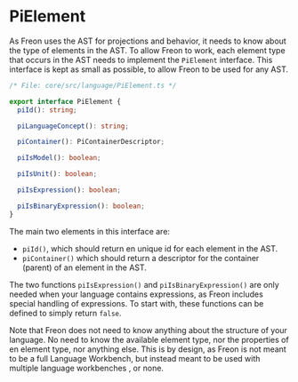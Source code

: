 # PiElement

As Freon uses the AST for projections and behavior, it needs to know about the type of elements in the AST.
To allow Freon to work, each element type that occurs in the AST needs to implement the `PiElement` interface.
This interface is kept as small as possible, to allow Freon to be used for any AST.

```ts
/* File: core/src/language/PiElement.ts */

export interface PiElement {
  piId(): string;

  piLanguageConcept(): string;

  piContainer(): PiContainerDescriptor;

  piIsModel(): boolean;

  piIsUnit(): boolean;

  piIsExpression(): boolean;

  piIsBinaryExpression(): boolean;
}
```

The main two elements in this interface are:

- `piId()`, which should return en unique id for each element in the AST.
- `piContainer()` which should return a descriptor for the container (parent) of an element in the AST.

The two functions `piIsExpression()` and `piIsBinaryExpression()` are only needed when your language
contains expressions, as Freon includes special handling of expressions.
To start with, these functions can be defined to simply return `false`.

Note that Freon does not need to know anything about the structure of your language.
No need to know the available element type, nor the properties of en element type, nor anything else.
This is by design, as Freon is not meant to be a full Language Workbench,
but instead meant to be used with multiple language workbenches , or none.
